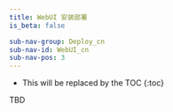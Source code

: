 ```yaml
---
title: WebUI 安装部署
is_beta: false

sub-nav-group: Deploy_cn
sub-nav-id: WebUI_cn
sub-nav-pos: 3
---
```


* This will be replaced by the TOC
{:toc}

TBD
